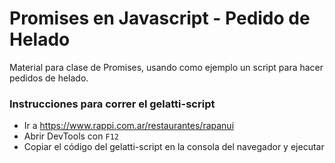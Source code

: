 # Promises en Javascript - Pedido de Helado

Material para clase de Promises, usando como ejemplo un script para hacer pedidos de helado.

### Instrucciones para correr el gelatti-script
- Ir a https://www.rappi.com.ar/restaurantes/rapanui
- Abrir DevTools con `F12`
- Copiar el código del gelatti-script en la consola del navegador y ejecutar